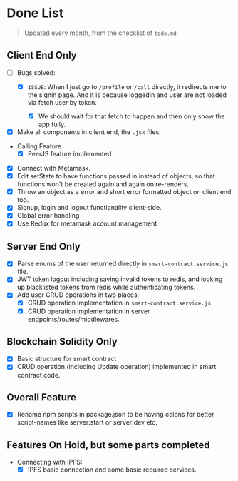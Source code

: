 # Done List

> Updated every month, from the checklist of `todo.md`

## Client End Only

- [ ] Bugs solved:
  - [x] `ISSUE`: When I just go to `/profile` or `/call` directly, it redirects me to the signin page.
    And it is because loggedIn and user are not loaded via fetch user by token.

    - [x] We should wait for that fetch to happen and then only show the app fully.

- [x] Make all components in client end, the `.jsx` files.
- Calling Feature
  - [x] PeerJS feature implemented
- [x] Connect with Metamask.
- [x] Edit setState to have functions passed in instead of objects, so that functions won't be created again and again on re-renders..
- [x] Throw an object as a error and short error formatted object on client end too.
- [x] Signup, login and logout functionality client-side.
- [x] Global error handling
- [x] Use Redux for metamask account management

## Server End Only

- [x] Parse enums of the user returned directly in `smart-contract.service.js` file.
- [x] JWT token logout including saving invalid tokens to redis, and looking up blacklisted tokens from redis while authenticating tokens.
- [x] Add user CRUD operations in two places:
  - [x] CRUD operation implementation in `smart-contract.service.js`.
  - [x] CRUD operation implementation in server endpoints/routes/middlewares.

## Blockchain Solidity Only

- [x] Basic structure for smart contract
- [x] CRUD operation (including Update operation) implemented in smart contract code.

## Overall Feature

- [x] Rename npm scripts in package.json to be having colons for better script-names like server:start or server:dev etc.

## Features On Hold, but some parts completed

- Connecting with IPFS:
  - [x] IPFS basic connection and some basic required services.
